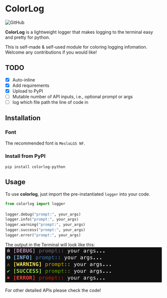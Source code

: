 # ColorLog

![GitHub](https://img.shields.io/github/license/jimmydengpeng/colorlog)

**ColorLog** is a lightweight logger that makes logging to the terminal easy and pretty for python.

This is self-made & self-used module for coloring logging infomation. Welcome any contributions if you would like!

## TODO
- [x] Auto-inline
- [x] Add requirements
- [x] Upload to PyPI
- [ ] Mutable number of API inputs, i.e., optional prompt or args
- [ ] log which file path the line of code in

## Installation

### Font
The recommended font is `MesloLGS NF`.

### Install from PyPI
```shell
pip install colorlog-python
```

## Usage
To use **colorlog**, just import the pre-instantiated `logger` into your code.

```python
from colorlog import logger

logger.debug("prompt:", your_args)
logger.info("prompt:", your_args)
logger.warning("prompt:", your_args)
logger.success("prompt:", your_args)
logger.error("prompt:", your_args)
```

The output in the Terminal will look like this:
![](docs/images/terminal_output.png)


For other detailed APIs please check the code!
